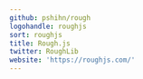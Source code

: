 ```yaml
---
github: pshihn/rough
logohandle: roughjs
sort: roughjs
title: Rough.js
twitter: RoughLib
website: 'https://roughjs.com/'
---
```

